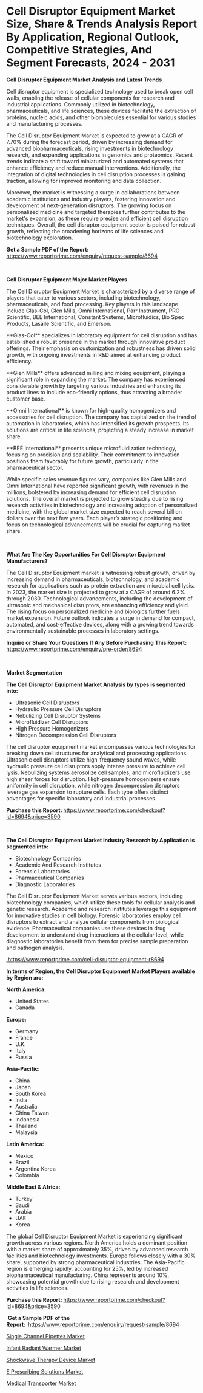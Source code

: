 <p><h1>Cell Disruptor Equipment Market Size, Share & Trends Analysis Report By Application, Regional Outlook, Competitive Strategies, And Segment Forecasts, 2024 - 2031</h1></p><p><strong>Cell Disruptor Equipment Market Analysis and Latest Trends</strong></p>
<p><p>Cell disruptor equipment is specialized technology used to break open cell walls, enabling the release of cellular components for research and industrial applications. Commonly utilized in biotechnology, pharmaceuticals, and life sciences, these devices facilitate the extraction of proteins, nucleic acids, and other biomolecules essential for various studies and manufacturing processes.</p><p>The Cell Disruptor Equipment Market is expected to grow at a CAGR of 7.70% during the forecast period, driven by increasing demand for advanced biopharmaceuticals, rising investments in biotechnology research, and expanding applications in genomics and proteomics. Recent trends indicate a shift toward miniaturized and automated systems that enhance efficiency and reduce manual interventions. Additionally, the integration of digital technologies in cell disruption processes is gaining traction, allowing for improved monitoring and data collection.</p><p>Moreover, the market is witnessing a surge in collaborations between academic institutions and industry players, fostering innovation and development of next-generation disruptors. The growing focus on personalized medicine and targeted therapies further contributes to the market's expansion, as these require precise and efficient cell disruption techniques. Overall, the cell disruptor equipment sector is poised for robust growth, reflecting the broadening horizons of life sciences and biotechnology exploration.</p></p>
<p><strong>Get a Sample PDF of the Report:&nbsp;</strong> <a href="https://www.reportprime.com/enquiry/request-sample/8694?utm_campaign=2013&utm_medium=2&utm_source=Github&utm_content=ia&utm_term=25122024&utm_id=cell-disruptor-equipment">https://www.reportprime.com/enquiry/request-sample/8694</a></p>
<p>&nbsp;</p>
<p><strong>Cell Disruptor Equipment Major Market Players</strong></p>
<p><p>The Cell Disruptor Equipment Market is characterized by a diverse range of players that cater to various sectors, including biotechnology, pharmaceuticals, and food processing. Key players in this landscape include Glas-Col, Glen Mills, Omni International, Parr Instrument, PRO Scientific, BEE International, Constant Systems, Microfluidics, Bio Spec Products, Lasalle Scientific, and Emerson.</p><p>**Glas-Col** specializes in laboratory equipment for cell disruption and has established a robust presence in the market through innovative product offerings. Their emphasis on customization and robustness has driven solid growth, with ongoing investments in R&D aimed at enhancing product efficiency.</p><p>**Glen Mills** offers advanced milling and mixing equipment, playing a significant role in expanding the market. The company has experienced considerable growth by targeting various industries and enhancing its product lines to include eco-friendly options, thus attracting a broader customer base.</p><p>**Omni International** is known for high-quality homogenizers and accessories for cell disruption. The company has capitalized on the trend of automation in laboratories, which has intensified its growth prospects. Its solutions are critical in life sciences, projecting a steady increase in market share.</p><p>**BEE International** presents unique microfluidization technology, focusing on precision and scalability. Their commitment to innovation positions them favorably for future growth, particularly in the pharmaceutical sector.</p><p>While specific sales revenue figures vary, companies like Glen Mills and Omni International have reported significant growth, with revenues in the millions, bolstered by increasing demand for efficient cell disruption solutions. The overall market is projected to grow steadily due to rising research activities in biotechnology and increasing adoption of personalized medicine, with the global market size expected to reach several billion dollars over the next few years. Each player’s strategic positioning and focus on technological advancements will be crucial for capturing market share.</p></p>
<p>&nbsp;</p>
<p><strong>What Are The Key Opportunities For Cell Disruptor Equipment Manufacturers?</strong></p>
<p><p>The Cell Disruptor Equipment market is witnessing robust growth, driven by increasing demand in pharmaceuticals, biotechnology, and academic research for applications such as protein extraction and microbial cell lysis. In 2023, the market size is projected to grow at a CAGR of around 6.2% through 2030. Technological advancements, including the development of ultrasonic and mechanical disruptors, are enhancing efficiency and yield. The rising focus on personalized medicine and biologics further fuels market expansion. Future outlook indicates a surge in demand for compact, automated, and cost-effective devices, along with a growing trend towards environmentally sustainable processes in laboratory settings.</p></p>
<p><strong>Inquire or Share Your Questions If Any Before Purchasing This Report:</strong> <a href="https://www.reportprime.com/enquiry/pre-order/8694?utm_campaign=2013&utm_medium=2&utm_source=Github&utm_content=ia&utm_term=25122024&utm_id=cell-disruptor-equipment">https://www.reportprime.com/enquiry/pre-order/8694</a></p>
<p>&nbsp;</p>
<p><strong>Market Segmentation</strong></p>
<p><strong>The Cell Disruptor Equipment Market Analysis by types is segmented into:</strong></p>
<p><ul><li>Ultrasonic Cell Disruptors</li><li>Hydraulic Pressure Cell Disruptors</li><li>Nebulizing Cell Disruptor Systems</li><li>Microfluidizer Cell Disruptors</li><li>High Pressure Homogenizers</li><li>Nitrogen Decompression Cell Disruptors</li></ul></p>
<p><p>The cell disruptor equipment market encompasses various technologies for breaking down cell structures for analytical and processing applications. Ultrasonic cell disruptors utilize high-frequency sound waves, while hydraulic pressure cell disruptors apply intense pressure to achieve cell lysis. Nebulizing systems aerosolize cell samples, and microfluidizers use high shear forces for disruption. High-pressure homogenizers ensure uniformity in cell disruption, while nitrogen decompression disruptors leverage gas expansion to rupture cells. Each type offers distinct advantages for specific laboratory and industrial processes.</p></p>
<p><strong>Purchase this Report:&nbsp;</strong><a href="https://www.reportprime.com/checkout?id=8694&price=3590&utm_campaign=2013&utm_medium=2&utm_source=Github&utm_content=ia&utm_term=25122024&utm_id=cell-disruptor-equipment">https://www.reportprime.com/checkout?id=8694&price=3590</a></p>
<p>&nbsp;</p>
<p><strong>The Cell Disruptor Equipment Market Industry Research by Application is segmented into:</strong></p>
<p><ul><li>Biotechnology Companies</li><li>Academic And Research Institutes</li><li>Forensic Laboratories</li><li>Pharmaceutical Companies</li><li>Diagnostic Laboratories</li></ul></p>
<p><p>The Cell Disruptor Equipment Market serves various sectors, including biotechnology companies, which utilize these tools for cellular analysis and genetic research. Academic and research institutes leverage this equipment for innovative studies in cell biology. Forensic laboratories employ cell disruptors to extract and analyze cellular components from biological evidence. Pharmaceutical companies use these devices in drug development to understand drug interactions at the cellular level, while diagnostic laboratories benefit from them for precise sample preparation and pathogen analysis.</p></p>
<p><a href="https://www.reportprime.com/cell-disruptor-equipment-r8694?utm_campaign=2013&utm_medium=2&utm_source=Github&utm_content=ia&utm_term=25122024&utm_id=cell-disruptor-equipment">&nbsp;https://www.reportprime.com/cell-disruptor-equipment-r8694</a></p>
<p><strong>In terms of Region, the Cell Disruptor Equipment Market Players available by Region are:</strong></p>
<p>
    <p> <strong> North America: </strong>
        <ul>
            <li>United States</li>
            <li>Canada</li>
        </ul>
        </p> 
    <p> <strong> Europe: </strong>
        <ul>
            <li>Germany</li>
            <li>France</li>
            <li>U.K.</li>
            <li>Italy</li>
            <li>Russia</li>
        </ul>
        </p> 
    <p> <strong> Asia-Pacific: </strong>
        <ul>
            <li>China</li>
            <li>Japan</li>
            <li>South Korea</li>
            <li>India</li>
            <li>Australia</li>
            <li>China Taiwan</li>
            <li>Indonesia</li>
            <li>Thailand</li>
            <li>Malaysia</li>
        </ul>
        </p> 
    <p> <strong> Latin America: </strong>
        <ul>
            <li>Mexico</li>
            <li>Brazil</li>
            <li>Argentina Korea</li>
            <li>Colombia</li>
        </ul>
        </p> 
    <p> <strong> Middle East & Africa: </strong>
        <ul>
            <li>Turkey</li>
            <li>Saudi</li>
            <li>Arabia</li>
            <li>UAE</li>
            <li>Korea</li>
        </ul>
    </p>
    </p>
<p><p>The global Cell Disruptor Equipment Market is experiencing significant growth across various regions. North America holds a dominant position with a market share of approximately 35%, driven by advanced research facilities and biotechnology investments. Europe follows closely with a 30% share, supported by strong pharmaceutical industries. The Asia-Pacific region is emerging rapidly, accounting for 25%, led by increased biopharmaceutical manufacturing. China represents around 10%, showcasing potential growth due to rising research and development activities in life sciences.</p></p>
<p><strong>Purchase this Report: </strong><a href="https://www.reportprime.com/checkout?id=8694&price=3590&utm_campaign=2013&utm_medium=2&utm_source=Github&utm_content=ia&utm_term=25122024&utm_id=cell-disruptor-equipment">https://www.reportprime.com/checkout?id=8694&price=3590</a></p>
<p>&nbsp;<strong>Get a Sample PDF of the Report:&nbsp;&nbsp;</strong><a href="https://www.reportprime.com/enquiry/request-sample/8694?utm_campaign=2013&utm_medium=2&utm_source=Github&utm_content=ia&utm_term=25122024&utm_id=cell-disruptor-equipment">https://www.reportprime.com/enquiry/request-sample/8694</a></p>
<p><strong></strong></p>
<p><p><a href="https://www.linkedin.com/pulse/single-channel-pipettes-market-trends-forecast-growth-potential-6ejdc?utm_campaign=2013&utm_medium=2&utm_source=Github&utm_content=ia&utm_term=25122024&utm_id=cell-disruptor-equipment">Single Channel Pipettes Market</a></p><p><a href="https://www.linkedin.com/pulse/investment-opportunities-infant-radiant-warmer-sector-risk-dzuyc?utm_campaign=2013&utm_medium=2&utm_source=Github&utm_content=ia&utm_term=25122024&utm_id=cell-disruptor-equipment">Infant Radiant Warmer Market</a></p><p><a href="https://www.linkedin.com/pulse/in-depth-shockwave-therapy-device-market-analysis-projected-144-gsemc?utm_campaign=2013&utm_medium=2&utm_source=Github&utm_content=ia&utm_term=25122024&utm_id=cell-disruptor-equipment">Shockwave Therapy Device Market</a></p><p><a href="https://www.linkedin.com/pulse/e-prescribing-solutions-market-research-industry-data-forecasted-hvpqc?utm_campaign=2013&utm_medium=2&utm_source=Github&utm_content=ia&utm_term=25122024&utm_id=cell-disruptor-equipment">E Prescribing Solutions Market</a></p><p><a href="https://www.linkedin.com/pulse/future-trends-medical-transporter-market-2024-2031-75-cagr-v4y1c?utm_campaign=2013&utm_medium=2&utm_source=Github&utm_content=ia&utm_term=25122024&utm_id=cell-disruptor-equipment">Medical Transporter Market</a></p></p>